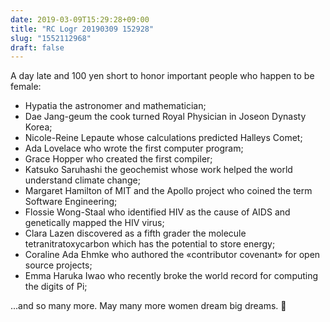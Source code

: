 ```yaml
---
date: 2019-03-09T15:29:28+09:00
title: "RC Logr 20190309 152928"
slug: "1552112968"
draft: false
---
```


A day late and 100 yen short to honor important people who happen to be female: 

* Hypatia the astronomer and mathematician; 
* Dae Jang-geum the cook turned Royal Physician in Joseon Dynasty Korea;
* Nicole-Reine Lepaute whose calculations predicted Halleys Comet; 
* Ada Lovelace who wrote the first computer program; 
* Grace Hopper who created the first compiler; 
* Katsuko Saruhashi the geochemist whose work helped the world understand climate change;
* Margaret Hamilton of MIT and the Apollo project who coined the term Software Engineering; 
* Flossie Wong-Staal who identified HIV as the cause of AIDS and genetically mapped the HIV virus; 
* Clara Lazen discovered as a fifth grader the molecule tetranitratoxycarbon which has the potential to store energy; 
* Coraline Ada Ehmke who authored the «contributor covenant» for open source projects;
* Emma Haruka Iwao who recently broke the world record for computing the digits of Pi;

...and so many more. May many more women dream big dreams. 👭

